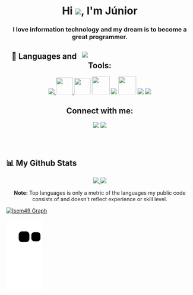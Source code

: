 <h1 align="center">Hi <img src="https://raw.githubusercontent.com/MartinHeinz/MartinHeinz/master/wave.gif" width="30">, I'm Júnior</h1>
<h3 align="center">I love information technology and my dream is to become a great programmer.</h3>


<div align="center" style="display: inline_block">
<img align="right" width="300" src="https://c.tenor.com/rkY5QA5c3VAAAAAC/gato-digitando.mp4" />    

## 🚀 Languages and Tools:
<p align="center"> 
    <a target="_blank" href="https://www.java.com" > <img src="https://img.icons8.com/color/48/000000/java-coffee-cup-logo.png" /> </a>
    <a href="#" target="_blank"> <img src="https://imgur.com/ZgbVpce.png"  width="45" height="45"/> </a>
    <a href="https://code.visualstudio.com/docs" target="_blank"> <img src="https://upload.wikimedia.org/wikipedia/commons/thumb/9/9a/Visual_Studio_Code_1.35_icon.svg/1024px-Visual_Studio_Code_1.35_icon.svg.png" width="44" height="44"/></a> 
    <a href="http://linguagemc.com.br/" target="_blank"> <img src="https://img.icons8.com/color/48/000000/c-programming.png"  width="48" height="48"/></a> 
    <a href="https://docs.microsoft.com/pt-br/cpp/cpp/?view=msvc-160" target="_blank"> <img src="https://img.icons8.com/color/48/000000/c-plus-plus-logo.png"/></a>
    <a href="https://developer.mozilla.org/en-US/docs/Web/JavaScript" target="_blank"> <img src="https://img.icons8.com/color/48/000000/javascript.png"  width="48" height="48"/></a> 
    <a href="https://www.w3.org/html/" target="_blank"> <img src="https://img.icons8.com/color/48/000000/html-5.png"/></a> 
    <a href="https://www.w3schools.com/css/" target="_blank"> <img src="https://img.icons8.com/color/48/000000/css3.png"/></a>   
</p>

## Connect with me: 
 <a href="https://discordapp.com/users/525048218791444481/" target="_blank"><img src="https://img.shields.io/badge/Discord-7289DA?style=for-the-badge&logo=discord&logoColor=white" target="_blank"></a> 
  <a href = "https://mail.google.com/mail/u/0/?fs=1&tf=cm&source=mailto&to=junirlobo1000@gmail.com"><img src="https://img.shields.io/badge/-Gmail-%23333?style=for-the-badge&logo=gmail&logoColor=white" target="_blank"></a>
  
</div>

<br>
<br>

## 📊 My Github Stats

<div align="center" style="display: inline_block">
  <a href="https://github.com/isem49">
  <img  height="165em" src="https://github-readme-stats.vercel.app/api?username=isem49&show_icons=true&count_private=true&theme=react&bg_color=0D1117"/>
  <img  height="165em" src="https://github-readme-stats.vercel.app/api/top-langs/?username=isem49&layout=compact&langs_count=8&theme=react&bg_color=0D1117"/>
   <a/> 
   <p align="center" ><b>Note:</b> Top languages is only a metric of the languages my public code consists of and doesn't reflect experience or skill level.<p> 
   <a/> 
</div>

<a href="https://github.com/isem49"> 

<div>   
  <img alt="Isem49 Graph" src="https://activity-graph.herokuapp.com/graph?username=isem49&bg_color=0D1117&color=5BCDEC&line=5BCDEC&point=FFFFFF&hide_border=true" />
</div> 


  
<div>     
    
  ![Snake animation](https://github.com/isem49/isem49/blob/output/github-contribution-grid-snake.svg)
    
</div> 
</a>
